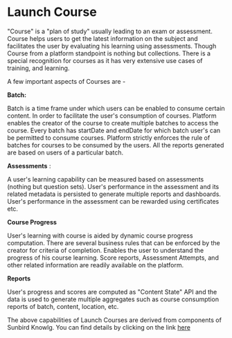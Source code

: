 # Launch Course

"Course" is a "plan of study" usually leading to an exam or assessment. Course helps users to get the latest information on the subject and facilitates the user by evaluating his learning using assessments. Though Course from a platform standpoint is nothing but collections. There is a special recognition for courses as it has very extensive use cases of training, and learning.

A few important aspects of Courses are -

**Batch:**

Batch is a time frame under which users can be enabled to consume certain content. In order to facilitate the user's consumption of courses. Platform enables the creator of the course to create multiple batches to access the course. Every batch has startDate and endDate for which batch user's can be permitted to consume courses. Platform strictly enforces the rule of batches for courses to be consumed by the users. All the reports generated are based on users of a particular batch.

**Assessments** :

A user's learning capability can be measured based on assessments (nothing but question sets). User's performance in the assessment and its related metadata is persisted to generate multiple reports and dashboards. User's performance in the assessment can be rewarded using certificates etc.

**Course Progress**

User's learning with course is aided by dynamic course progress computation. There are several business rules that can be enforced by the creator for criteria of completion. Enables the user to understand the progress of his course learning. Score reports, Assessment Attempts, and other related information are readily available on the platform.

**Reports**

User's progress and scores are computed as "Content State" API and the data is used to generate multiple aggregates such as course consumption reports of batch, content, location, etc.

The above capabilities of Launch Courses are derived from components of Sunbird Knowlg. You can find details by clicking on the link [here](product-and-developers-guide/launch-courses.md)
